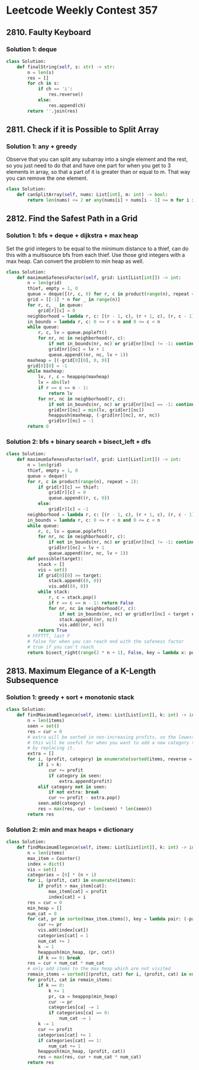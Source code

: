 # Leetcode Weekly Contest 357

## 2810. Faulty Keyboard

### Solution 1:  deque

```py
class Solution:
    def finalString(self, s: str) -> str:
        n = len(s)
        res = []
        for ch in s:
            if ch == 'i':
                res.reverse()
            else:
                res.append(ch)
        return ''.join(res)
```

## 2811. Check if it is Possible to Split Array

### Solution 1:  any + greedy

Observe that you can split any subarray into a single element and the rest, so you just need to do that and have one part for when you get to 3 elements in array, so that a part of it is greater than or equal to m.  That way you can remove the one element.

```py
class Solution:
    def canSplitArray(self, nums: List[int], m: int) -> bool:
        return len(nums) <= 2 or any(nums[i] + nums[i - 1] >= m for i in range(1, len(nums)))
```

## 2812. Find the Safest Path in a Grid

### Solution 1:  bfs + deque + dijkstra + max heap

Set the grid integers to be equal to the minimum distance to a thief, can do this with a multisource bfs from each thief.  Use those grid integers with a max heap.  Can convert the problem to min heap as well.  

```py
class Solution:
    def maximumSafenessFactor(self, grid: List[List[int]]) -> int:
        n = len(grid)
        thief, empty = 1, 0
        queue = deque([(r, c, 0) for r, c in product(range(n), repeat = 2) if grid[r][c] == thief])
        grid = [[-1] * n for _ in range(n)]
        for r, c, _ in queue:
            grid[r][c] = 0
        neighborhood = lambda r, c: [(r - 1, c), (r + 1, c), (r, c - 1), (r, c + 1)]
        in_bounds = lambda r, c: 0 <= r < n and 0 <= c < n
        while queue:
            r, c, lv = queue.popleft()
            for nr, nc in neighborhood(r, c):
                if not in_bounds(nr, nc) or grid[nr][nc] != -1: continue
                grid[nr][nc] = lv + 1
                queue.append((nr, nc, lv + 1))
        maxheap = [(-grid[0][0], 0, 0)]
        grid[0][0] = -1
        while maxheap:
            lv, r, c = heappop(maxheap)
            lv = abs(lv)
            if r == c == n - 1:
                return lv
            for nr, nc in neighborhood(r, c):
                if not in_bounds(nr, nc) or grid[nr][nc] == -1: continue
                grid[nr][nc] = min(lv, grid[nr][nc])
                heappush(maxheap, (-grid[nr][nc], nr, nc))
                grid[nr][nc] = -1
        return 0
```

### Solution 2:  bfs + binary search + bisect_left + dfs

```py
class Solution:
    def maximumSafenessFactor(self, grid: List[List[int]]) -> int:
        n = len(grid)
        thief, empty = 1, 0
        queue = deque()
        for r, c in product(range(n), repeat = 2):
            if grid[r][c] == thief:
                grid[r][c] = 0
                queue.append((r, c, 0))
            else:
                grid[r][c] = -1
        neighborhood = lambda r, c: [(r - 1, c), (r + 1, c), (r, c - 1), (r, c + 1)]
        in_bounds = lambda r, c: 0 <= r < n and 0 <= c < n
        while queue:
            r, c, lv = queue.popleft()
            for nr, nc in neighborhood(r, c):
                if not in_bounds(nr, nc) or grid[nr][nc] != -1: continue
                grid[nr][nc] = lv + 1
                queue.append((nr, nc, lv + 1))
        def possible(target):
            stack = []
            vis = set()
            if grid[0][0] >= target:
                stack.append((0, 0))
                vis.add((0, 0))
            while stack:
                r, c = stack.pop()
                if r == c == n - 1: return False
                for nr, nc in neighborhood(r, c):
                    if not in_bounds(nr, nc) or grid[nr][nc] < target or (nr, nc) in vis: continue
                    stack.append((nr, nc))
                    vis.add((nr, nc))
            return True
        # FFFTTT, last F
        # false for when you can reach end with the safeness factor
        # true if you can't reach
        return bisect_right(range(2 * n + 1), False, key = lambda x: possible(x)) - 1
```

## 2813. Maximum Elegance of a K-Length Subsequence

### Solution 1:  greedy + sort + monotonic stack



```py
class Solution:
    def findMaximumElegance(self, items: List[List[int]], k: int) -> int:
        n = len(items)
        seen = set()
        res = cur = 0
        # extra will be sorted in non-increasing profits, so the lowest profit at the end of it
        # this will be useful for when you want to add a new category to the list, and you can do this
        # by replacing it. 
        extra = []
        for i, (profit, category) in enumerate(sorted(items, reverse = True)):
            if i < k:
                cur += profit
                if category in seen:
                    extra.append(profit)
            elif category not in seen:
                if not extra: break
                cur += profit - extra.pop()
            seen.add(category)
            res = max(res, cur + len(seen) * len(seen))
        return res
```

### Solution 2: min and max heaps + dictionary

```py
class Solution:
    def findMaximumElegance(self, items: List[List[int]], k: int) -> int:
        n = len(items)
        max_item = Counter()
        index = dict()
        vis = set()
        categories = [0] * (n + 1)
        for i, (profit, cat) in enumerate(items):
            if profit > max_item[cat]:
                max_item[cat] = profit
                index[cat] = i
        res = cur = 0
        min_heap = []
        num_cat = 0
        for cat, pr in sorted(max_item.items(), key = lambda pair: (-pair[1])):
            cur += pr
            vis.add(index[cat])
            categories[cat] = 1
            num_cat += 1
            k -= 1
            heappush(min_heap, (pr, cat))
            if k == 0: break
        res = cur + num_cat * num_cat
        # only add items to the max heap which are not visited
        remain_items = sorted([(profit, cat) for i, (profit, cat) in enumerate(items) if i not in vis], reverse = True)
        for profit, cat in remain_items:
            if k == 0:
                k += 1
                pr, ca = heappop(min_heap)
                cur -= pr
                categories[ca] -= 1
                if categories[ca] == 0:
                    num_cat -= 1
            k -= 1
            cur += profit
            categories[cat] += 1
            if categories[cat] == 1:
                num_cat += 1
            heappush(min_heap, (profit, cat))
            res = max(res, cur + num_cat * num_cat)
        return res
```